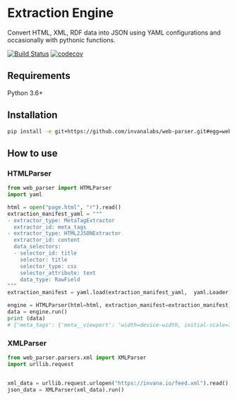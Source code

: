 # Extraction Engine

Convert HTML, XML, RDF data into JSON using YAML configurations and occasionally with pythonic functions.


[![Build Status](https://travis-ci.org/invanalabs/web-parser.svg?branch=master)](https://travis-ci.org/invanalabs/web-parser)
[![codecov](https://codecov.io/gh/invanalabs/web-parser/branch/master/graph/badge.svg)](https://codecov.io/gh/invanalabs/web-parser)

## Requirements

Python 3.6+


## Installation
```bash
pip install -e git+https://github.com/invanalabs/web-parser.git#egg=web_parser
```

## How to use

### HTMLParser
```python
from web_parser import HTMLParser
import yaml

html = open("page.html", "r").read()
extraction_manifest_yaml = """
- extractor_type: MetaTagExtractor
  extractor_id: meta_tags
- extractor_type: HTML2JSONExtractor
  extractor_id: content
  data_selectors:
  - selector_id: title
    selector: title
    selector_type: css
    selector_attribute: text
    data_type: RawField
"""
extraction_manifest = yaml.load(extraction_manifest_yaml,  yaml.Loader)

engine = HTMLParser(html=html, extraction_manifest=extraction_manifest)
data = engine.run()
print (data)
# {'meta_tags': {'meta__viewport': 'width=device-width, initial-scale=1', 'meta__google-site-verification': 'svzjE4Ll9L_SzXgYKt2YtOz6X6lYtCO0UrPDR0ZiRcM', 'title': 'Invana Knowledge Platform'}, 'content': {'title': 'Invana Knowledge Platform'}} 

```

### XMLParser

```python
from web_parser.parsers.xml import XMLParser
import urllib.request


xml_data = urllib.request.urlopen("https://invana.io/feed.xml").read()
json_data = XMLParser(xml_data).run()

```